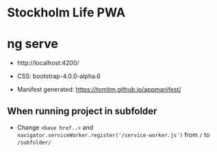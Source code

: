 # Stockholm Life PWA

# ng serve
 - http://localhost:4200/

- CSS: bootstrap-4.0.0-alpha.6

- Manifest generated: https://tomitm.github.io/appmanifest/

## When running project in subfolder
 - Change `<base href..>` and `navigator.serviceWorker.register('/service-worker.js')` from `/` to `/subfolder/`
